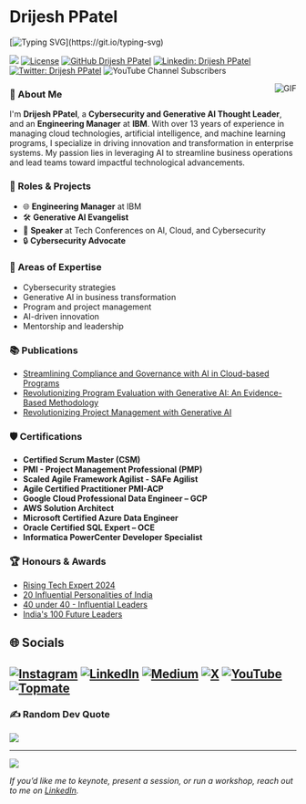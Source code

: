 # **Drijesh PPatel**
[![Typing SVG](https://readme-typing-svg.demolab.com?font=Montserrat&weight=500&size=18&letterSpacing=1px&duration=2500&pause=5000&color=38C2FF&vCenter=true&width=435&lines=Engineering+Leader.+Speaker.+Mentor.)](https://git.io/typing-svg)

[![](https://img.shields.io/badge/Drijesh-PPatel-brightgreen.svg?colorB=00ff00)](https://topmate.io/drijesh)
[![License](https://img.shields.io/badge/License-Apache%202.0-blue.svg)](https://opensource.org/licenses/Apache-2.0)
[![GitHub Drijesh PPatel](https://img.shields.io/github/followers/drijesh-ppatel?label=follow&style=social)](https://github.com/drijesh-ppatel)
[![Linkedin: Drijesh PPatel](https://img.shields.io/badge/-Drijesh%20Patel-blue?style=flat-square&logo=Linkedin&logoColor=white&link=https://www.linkedin.com/in/drijesh-patel/)](https://www.linkedin.com/in/drijesh/)
[![Twitter: Drijesh PPatel](https://img.shields.io/twitter/follow/drijesh?style=social)](https://twitter.com/drijesh)
![YouTube Channel Subscribers](https://img.shields.io/youtube/channel/subscribers/UC_iTTe3ceF5tjZ-7vZVIucg)

<img align="right" alt="GIF" src="https://media.giphy.com/media/QZMzeEH4yVLji/giphy.gif" />

### **👋 About Me**
I'm **Drijesh PPatel**, a **Cybersecurity and Generative AI Thought Leader**, and an **Engineering Manager** at **IBM**. With over 13 years of experience in managing cloud technologies, artificial intelligence, and machine learning programs, I specialize in driving innovation and transformation in enterprise systems. My passion lies in leveraging AI to streamline business operations and lead teams toward impactful technological advancements.

### **💼 Roles & Projects**
- 🌐 **Engineering Manager** at IBM
- 🛠️ **Generative AI Evangelist**
- 🦊 **Speaker** at Tech Conferences on AI, Cloud, and Cybersecurity
- 🔒 **Cybersecurity Advocate**

### **🎯 Areas of Expertise**
* Cybersecurity strategies
* Generative AI in business transformation
* Program and project management
* AI-driven innovation
* Mentorship and leadership

### **📚 Publications**
- [Streamlining Compliance and Governance with AI in Cloud-based Programs](https://www.ijfmr.com/research-paper.php?id=5213)
- [Revolutionizing Program Evaluation with Generative AI: An Evidence-Based Methodology](https://www.ijfmr.com/research-paper.php?id=4105)
- [Revolutionizing Project Management with Generative AI](https://isjem.com/download/revolutionizing-project-management-with-generative-ai/)

### **🛡️ Certifications**
-  **Certified Scrum Master (CSM)**
- **PMI - Project Management Professional (PMP)**
- **Scaled Agile Framework Agilist - SAFe Agilist**
- **Agile Certified Practitioner PMI-ACP**
- **Google Cloud Professional Data Engineer – GCP**
- **AWS Solution Architect**
- **Microsoft Certified Azure Data Engineer**
- **Oracle Certified SQL Expert – OCE**
- **Informatica PowerCenter Developer Specialist**

### **🏆 Honours & Awards**

- [Rising Tech Expert 2024](https://reader.magzter.com/preview/kaxjuh89g5gnxm8xl4et16458640/1645864)
- [20 Influential Personalities of India](https://www.aninews.in/news/business/business/meet-20-influential-personalities-who-are-breaking-barriers-and-shaping-the-future-in-202320231020160802/)
- [40 under 40 - Influential Leaders](https://magazines.insightssuccess.in/2023/the-40-under-40-influential-leaders-2023-may2023/#page=52)
- [India's 100 Future Leaders](https://glantorx.com/2023/03/17/list-of-future-leaders-2023-by-glantor-x-released/)
  
## **🌐 Socials**
[![Instagram](https://img.shields.io/badge/Instagram-%23E4405F.svg?logo=Instagram&logoColor=white)](https://www.instagram.com/drijeshtalks) [![LinkedIn](https://img.shields.io/badge/LinkedIn-%230077B5.svg?logo=linkedin&logoColor=white)](https://www.linkedin.com/in/drijesh) [![Medium](https://img.shields.io/badge/Medium-12100E?logo=medium&logoColor=white)](https://medium.com/@drijesh) [![X](https://img.shields.io/badge/X-black.svg?logo=X&logoColor=white)](https://x.com/drijesh) [![YouTube](https://img.shields.io/badge/YouTube-%23FF0000.svg?logo=YouTube&logoColor=white)](https://www.youtube.com/@drijeshtalks) [![Topmate](https://custom-icon-badges.demolab.com/badge/Topmate-red.svg?logo=fire&logoColor=white)](https://topmate.io/drijesh)
---
### ✍️ Random Dev Quote
![](https://quotes-github-readme.vercel.app/api?type=horizontal&theme=radical)

---
[![](https://visitcount.itsvg.in/api?id=drijesh-ppatel&icon=0&color=0)](https://visitcount.itsvg.in)

_If you’d like me to keynote, present a session, or run a workshop, reach out to me on [LinkedIn](https://www.linkedin.com/in/drijesh)._

